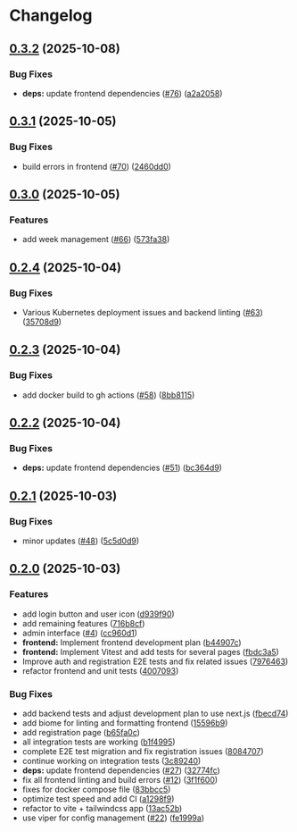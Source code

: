 # Changelog

## [0.3.2](https://github.com/dhpollack/football-pool/compare/frontend-v0.3.1...frontend-v0.3.2) (2025-10-08)


### Bug Fixes

* **deps:** update frontend dependencies ([#76](https://github.com/dhpollack/football-pool/issues/76)) ([a2a2058](https://github.com/dhpollack/football-pool/commit/a2a2058502cfbeae7c8c653553e6a1949ec89888))

## [0.3.1](https://github.com/dhpollack/football-pool/compare/frontend-v0.3.0...frontend-v0.3.1) (2025-10-05)


### Bug Fixes

* build errors in frontend ([#70](https://github.com/dhpollack/football-pool/issues/70)) ([2460dd0](https://github.com/dhpollack/football-pool/commit/2460dd0f0c2d5de7e467e9d4b28cf2001c915550))

## [0.3.0](https://github.com/dhpollack/football-pool/compare/frontend-v0.2.4...frontend-v0.3.0) (2025-10-05)


### Features

* add week management ([#66](https://github.com/dhpollack/football-pool/issues/66)) ([573fa38](https://github.com/dhpollack/football-pool/commit/573fa38ed2dcdf0eca92d5f80afaef0a644508dd))

## [0.2.4](https://github.com/dhpollack/football-pool/compare/frontend-v0.2.3...frontend-v0.2.4) (2025-10-04)


### Bug Fixes

* Various Kubernetes deployment issues and backend linting ([#63](https://github.com/dhpollack/football-pool/issues/63)) ([35708d9](https://github.com/dhpollack/football-pool/commit/35708d921ce86f80f6b1e54354e25bc369e1f918))

## [0.2.3](https://github.com/dhpollack/football-pool/compare/frontend-v0.2.2...frontend-v0.2.3) (2025-10-04)


### Bug Fixes

* add docker build to gh actions ([#58](https://github.com/dhpollack/football-pool/issues/58)) ([8bb8115](https://github.com/dhpollack/football-pool/commit/8bb8115f721693efa8b7e44bb1cb0890ef683b0c))

## [0.2.2](https://github.com/dhpollack/football-pool/compare/frontend-v0.2.1...frontend-v0.2.2) (2025-10-04)


### Bug Fixes

* **deps:** update frontend dependencies ([#51](https://github.com/dhpollack/football-pool/issues/51)) ([bc364d9](https://github.com/dhpollack/football-pool/commit/bc364d92daa1371d45a6080129e2174af6453785))

## [0.2.1](https://github.com/dhpollack/football-pool/compare/frontend-v0.2.0...frontend-v0.2.1) (2025-10-03)


### Bug Fixes

* minor updates ([#48](https://github.com/dhpollack/football-pool/issues/48)) ([5c5d0d9](https://github.com/dhpollack/football-pool/commit/5c5d0d93d8cd8fa828ffbc21306bb3e194dedc54))

## [0.2.0](https://github.com/dhpollack/football-pool/compare/frontend-v0.1.0...frontend-v0.2.0) (2025-10-03)


### Features

* add login button and user icon ([d939f90](https://github.com/dhpollack/football-pool/commit/d939f90069c69d8c2c153e146bd57cd2377ea094))
* add remaining features ([716b8cf](https://github.com/dhpollack/football-pool/commit/716b8cfc52f60a7a3481a554be70b4df5d00d53b))
* admin interface ([#4](https://github.com/dhpollack/football-pool/issues/4)) ([cc960d1](https://github.com/dhpollack/football-pool/commit/cc960d1501e05ab00fcefe0d4c07f5475955f5aa))
* **frontend:** Implement frontend development plan ([b44907c](https://github.com/dhpollack/football-pool/commit/b44907ce59602c3ec51580e9bd08e575613f78ef))
* **frontend:** Implement Vitest and add tests for several pages ([fbdc3a5](https://github.com/dhpollack/football-pool/commit/fbdc3a5f7251805cd9d81d37d5c7bd6cf17d9f58))
* Improve auth and registration E2E tests and fix related issues ([7976463](https://github.com/dhpollack/football-pool/commit/7976463f28ed433b68278b7ac62c3d39a85ec7b6))
* refactor frontend and unit tests ([4007093](https://github.com/dhpollack/football-pool/commit/4007093176edc71730598ad9bb1adfef3058e565))


### Bug Fixes

* add backend tests and adjust development plan to use next.js ([fbecd74](https://github.com/dhpollack/football-pool/commit/fbecd74e7fa6a1c48f75d0eb30aca4c0016c53f8))
* add biome for linting and formatting frontend ([15596b9](https://github.com/dhpollack/football-pool/commit/15596b9ee6a1c7b11ad0bb3268d8754051e3b286))
* add registration page ([b65fa0c](https://github.com/dhpollack/football-pool/commit/b65fa0c7f2b55d4900b1d73403fe5dbaf8340793))
* all integration tests are working ([b1f4995](https://github.com/dhpollack/football-pool/commit/b1f49957442d3043d0064cc411a153241db6923f))
* complete E2E test migration and fix registration issues ([8084707](https://github.com/dhpollack/football-pool/commit/80847071127ce7b72514e78a13c84fec2ffe3a72))
* continue working on integration tests ([3c89240](https://github.com/dhpollack/football-pool/commit/3c892404e0374e73fd8d93ae455ae7322879f993))
* **deps:** update frontend dependencies ([#27](https://github.com/dhpollack/football-pool/issues/27)) ([32774fc](https://github.com/dhpollack/football-pool/commit/32774fc97ff48625a79b75d12597e09aa5ce983a))
* fix all frontend linting and build errors ([#12](https://github.com/dhpollack/football-pool/issues/12)) ([3f1f600](https://github.com/dhpollack/football-pool/commit/3f1f60016cfe63440ab037e5d1e5b70f3158a928))
* fixes for docker compose file ([83bbcc5](https://github.com/dhpollack/football-pool/commit/83bbcc5ef01974a19db52a8aac79d96b3ab39065))
* optimize test speed and add CI ([a1298f9](https://github.com/dhpollack/football-pool/commit/a1298f997289e87ae7347a9872679dddc827ff82))
* refactor to vite + tailwindcss app ([13ac52b](https://github.com/dhpollack/football-pool/commit/13ac52b2002839791b16eb4a86577735dbc03de4))
* use viper for config management ([#22](https://github.com/dhpollack/football-pool/issues/22)) ([fe1999a](https://github.com/dhpollack/football-pool/commit/fe1999a55418a8aadadaac22eb0fc2aba4f81a1d))
